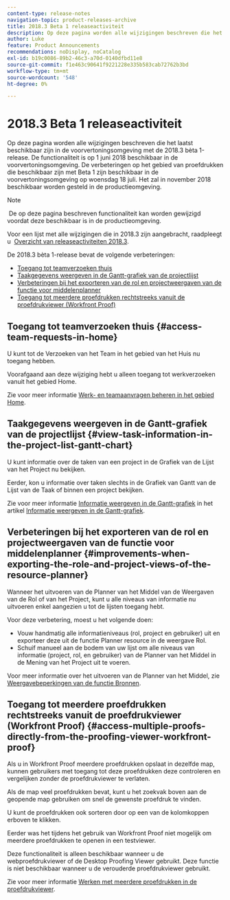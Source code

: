 ```yaml
---
content-type: release-notes
navigation-topic: product-releases-archive
title: 2018.3 Beta 1 releaseactiviteit
description: Op deze pagina worden alle wijzigingen beschreven die het laatst beschikbaar zijn in de voorvertoningsomgeving met de 2018.3 bèta 1-release. De functionaliteit is op 1 juni 2018 beschikbaar in de voorvertoningsomgeving. De verbeteringen op het gebied van proefdrukken die beschikbaar zijn met Beta 1 zijn beschikbaar in de voorvertoningsomgeving op woensdag 18 juli. Het zal in november 2018 beschikbaar worden gesteld in de productieomgeving.
author: Luke
feature: Product Announcements
recommendations: noDisplay, noCatalog
exl-id: b19c0086-89b2-46c3-a70d-0140dfbd11e8
source-git-commit: f1e463c90641f9221228e335b583cab72762b3bd
workflow-type: tm+mt
source-wordcount: '548'
ht-degree: 0%

---
```


# 2018.3 Beta 1 releaseactiviteit

Op deze pagina worden alle wijzigingen beschreven die het laatst beschikbaar zijn in de voorvertoningsomgeving met de 2018.3 bèta 1-release. De functionaliteit is op 1 juni 2018 beschikbaar in de voorvertoningsomgeving. De verbeteringen op het gebied van proefdrukken die beschikbaar zijn met Beta 1 zijn beschikbaar in de voorvertoningsomgeving op woensdag 18 juli. Het zal in november 2018 beschikbaar worden gesteld in de productieomgeving.

>[!NOTE]
>
> De op deze pagina beschreven functionaliteit kan worden gewijzigd voordat deze beschikbaar is in de productieomgeving.

Voor een lijst met alle wijzigingen die in 2018.3 zijn aangebracht, raadpleegt u  [Overzicht van releaseactiviteiten 2018.3](../../../../product-announcements/product-releases/quarterly-release-archive/2018.3-release-activity/2018-3-release-activity-overview.md).

De 2018.3 bèta 1-release bevat de volgende verbeteringen:

* [Toegang tot teamverzoeken thuis](#access-team-requests-in-home)
* [Taakgegevens weergeven in de Gantt-grafiek van de projectlijst](#view-task-information-in-the-project-list-gantt-chart)
* [Verbeteringen bij het exporteren van de rol en projectweergaven van de functie voor middelenplanner](#improvements-when-exporting-the-role-and-project-views-of-the-resource-planner)
* [Toegang tot meerdere proefdrukken rechtstreeks vanuit de proefdrukviewer (Workfront Proof)](#access-multiple-proofs-directly-from-the-proofing-viewer-workfront-proof)

## Toegang tot teamverzoeken thuis {#access-team-requests-in-home}

U kunt tot de Verzoeken van het Team in het gebied van het Huis nu toegang hebben.

Voorafgaand aan deze wijziging hebt u alleen toegang tot werkverzoeken vanuit het gebied Home.

Zie voor meer informatie [Werk- en teamaanvragen beheren in het gebied Home](../../../../workfront-basics/using-home/using-the-home-area/manage-work-and-team-requests-home.md).

## Taakgegevens weergeven in de Gantt-grafiek van de projectlijst {#view-task-information-in-the-project-list-gantt-chart}

U kunt informatie over de taken van een project in de Grafiek van de Lijst van het Project nu bekijken. 

Eerder, kon u informatie over taken slechts in de Grafiek van Gantt van de Lijst van de Taak of binnen een project bekijken.

Zie voor meer informatie [Informatie weergeven in de Gantt-grafiek](../../../../manage-work/gantt-chart/use-the-gantt-chart/view-info-in-gantt.md) in het artikel [Informatie weergeven in de Gantt-grafiek](../../../../manage-work/gantt-chart/use-the-gantt-chart/view-info-in-gantt.md).

## Verbeteringen bij het exporteren van de rol en projectweergaven van de functie voor middelenplanner {#improvements-when-exporting-the-role-and-project-views-of-the-resource-planner}

Wanneer het uitvoeren van de Planner van het Middel van de Weergaven van de Rol of van het Project, kunt u alle niveaus van informatie nu uitvoeren enkel aangezien u tot de lijsten toegang hebt.

Voor deze verbetering, moest u het volgende doen:

* Vouw handmatig alle informatieniveaus (rol, project en gebruiker) uit en exporteer deze uit de functie Planner resource in de weergave Rol.
* Schuif manueel aan de bodem van uw lijst om alle niveaus van informatie (project, rol, en gebruiker) van de Planner van het Middel in de Mening van het Project uit te voeren.

Voor meer informatie over het uitvoeren van de Planner van het Middel, zie [Weergavebeperkingen van de functie Bronnen](../../../../resource-mgmt/resource-planning/resource-planner-display-limitations.md).

## Toegang tot meerdere proefdrukken rechtstreeks vanuit de proefdrukviewer (Workfront Proof) {#access-multiple-proofs-directly-from-the-proofing-viewer-workfront-proof}

Als u in Workfront Proof meerdere proefdrukken opslaat in dezelfde map, kunnen gebruikers met toegang tot deze proefdrukken deze controleren en vergelijken zonder de proefdrukviewer te verlaten. 

Als de map veel proefdrukken bevat, kunt u het zoekvak boven aan de geopende map gebruiken om snel de gewenste proefdruk te vinden.

U kunt de proefdrukken ook sorteren door op een van de kolomkoppen erboven te klikken.

Eerder was het tijdens het gebruik van Workfront Proof niet mogelijk om meerdere proefdrukken te openen in een testviewer.

Deze functionaliteit is alleen beschikbaar wanneer u de webproefdrukviewer of de Desktop Proofing Viewer gebruikt. Deze functie is niet beschikbaar wanneer u de verouderde proefdrukviewer gebruikt.

Zie voor meer informatie [Werken met meerdere proefdrukken in de proefdrukviewer](../../../../workfront-proof/wp-work-proofsfiles/review-proofs-wpv/work-with-multiple-proofs.md).
